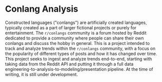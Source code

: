# Conlang Analysis

Constructed languages ("conlangs") are artificially created languages, typically created as a part of larger fictional projects or purely for entertainment. The `r/conlangs` community is a forum hosted by Reddit dedicated to provide a community where people can share their own conlangs and discuss the hobby in general. This is a project intended to track and analyze trends within the `r/conlangs` community, with a focus on the popularity of different types of posts and how it has changed over time. This project seeks to ingest and analyze trends end-to-end, starting with taking data from the Reddit API and putting it through a full data engineering-to-analysis-to-modeling/presentation pipeline. At the time of writing, it is still under development.